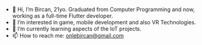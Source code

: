 - 👋 Hi, I’m Bircan, 21yo. Graduated from Computer Programming and now, working as a full-time Flutter developer.
- 👀 I’m interested in game, mobile development and also VR Technologies.
- 🌱 I’m currently learning aspects of the IoT projects.
- 📫 How to reach me: onlebircan@gmail.com

<!---
SpriginD/SpriginD is a ✨ special ✨ repository because its `README.md` (this file) appears on your GitHub profile.
You can click the Preview link to take a look at your changes.
--->
